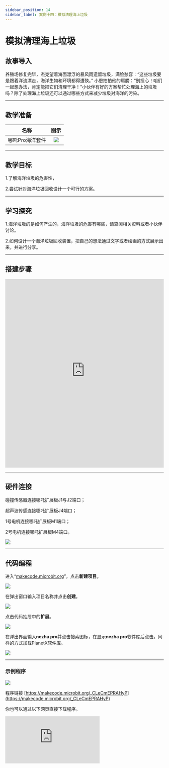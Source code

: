 ```yaml
---
sidebar_position: 14
sidebar_label: 案例十四：模拟清理海上垃圾
---
```


# 模拟清理海上垃圾

## 故事导入

养殖场修复完毕，杰克望着海面漂浮的暴风雨遗留垃圾，满脸愁容：“这些垃圾要是跟着洋流漂走，海洋生物和环境都得遭殃。” 小恩拍拍他的肩膀：“别担心！咱们一起想办法，肯定能把它们清理干净！”小伙伴有好的方案帮忙处理海上的垃圾吗？除了处理海上垃圾还可以通过哪些方式来减少垃圾对海洋的污染。

--- 

## 教学准备

|     名称     |            图示            |
| :----------: | :--------------------------: |
|   哪吒Pro海洋套件  |   ![](https://wiki-media-ef.oss-cn-hongkong.aliyuncs.com/docs/microbit/building-blocks/nezha-pro-ocean-kit/nezha-pro-ocean-kit-products-introduction-002.png.png)  |

--- 
## 教学目标 

1.了解海洋垃圾的危害性，

2.尝试针对海洋垃圾回收设计一个可行的方案。


--- 

## 学习探究

1.海洋垃圾的是如何产生的，海洋垃圾的危害有哪些，请查阅相关资料或者小伙伴讨论。

2.如何设计一个海洋垃圾回收装置，把自己的想法通过文字或者绘画的方式展示出来，并进行分享。

--- 
## 搭建步骤

<embed src="https://wiki-media-ef.oss-cn-hongkong.aliyuncs.com/docs/microbit/building-blocks/nezha-pro-ocean-kit/setup-diagram/case14/nezha-pro-ocean-kit-14-1.png.pdf" type="application/pdf" width="100%" height="600px" />

--- 

## 硬件连接

碰撞传感器连接哪吒扩展板J1与J2端口；

超声波传感连接哪吒扩展板J4端口；

1号电机连接哪吒扩展板M1端口；

2号电机连接哪吒扩展板M4端口。

![](https://wiki-media-ef.oss-cn-hongkong.aliyuncs.com/docs/microbit/building-blocks/nezha-pro-ocean-kit/setup-diagram/case14/nezha-pro-ocean-kit-14-2.png.png)

--- 
## 代码编程

进入“[makecode.microbit.org](https://makecode.microbit.org)”，点击**新建项目**。

![](https://wiki-media-ef.oss-cn-hongkong.aliyuncs.com/docs/microbit/building-blocks/microbit-space-science-kit/images/microbit-space-science-kit-case01-07.png)

在弹出窗口输入项目名称并点击**创建**。

![](https://wiki-media-ef.oss-cn-hongkong.aliyuncs.com/docs/microbit/building-blocks/microbit-space-science-kit/images/microbit-space-science-kit-case01-11.png)

点击代码抽屉中的**扩展**。

![](https://wiki-media-ef.oss-cn-hongkong.aliyuncs.com/docs/microbit/building-blocks/microbit-space-science-kit/images/microbit-space-science-kit-case01-09.png)

在弹出界面输入**nezha pro**并点击搜索图标，在显示**nezha pro**软件库后点击。同样的方式加载PlanetX软件库。

![](https://wiki-media-ef.oss-cn-hongkong.aliyuncs.com/docs/microbit/building-blocks/microbit-space-science-kit/images/microbit-space-science-kit-case01-10.png)

---
### 示例程序

![](https://wiki-media-ef.oss-cn-hongkong.aliyuncs.com/docs/microbit/building-blocks/nezha-pro-ocean-kit/setup-diagram/case14/nezha-pro-ocean-kit-14-3.png(1).png)

程序链接
[https://makecode.microbit.org/_CLeCmEPRAHyP](https://makecode.microbit.org/_CLeCmEPRAHyP)

你也可以通过以下网页直接下载程序。

<div
    style={{
        position: 'relative',
        paddingBottom: '60%',
        overflow: 'hidden',
    }}
>
    <iframe
        src="https://makecode.microbit.org/_CLeCmEPRAHyP"
        frameborder="0"
        sandbox="allow-popups allow-forms allow-scripts allow-same-origin"
        style={{
            position: 'absolute',
            width: '100%',
            height: '100%',
        }}
    />
</div>

---
### 下载程序

使用 USB 线连接 PC 和 micro:bit V2。

![](https://wiki-media-ef.oss-cn-hongkong.aliyuncs.com/docs/microbit/building-blocks/microbit-space-science-kit/images/microbit-space-science-kit-manual03.gif)

连接成功后，电脑上会识别出一个名为 MICROBIT 的盘符。

![](https://wiki-media-ef.oss-cn-hongkong.aliyuncs.com/docs/microbit/building-blocks/microbit-space-science-kit/images/microbit-space-science-kit-manual06.png)

点击左下角的![](https://wiki-media-ef.oss-cn-hongkong.aliyuncs.com/docs/microbit/building-blocks/microbit-space-science-kit/images/microbit-space-science-kit-manual07.png)，选择**Connect Device**。

![](https://wiki-media-ef.oss-cn-hongkong.aliyuncs.com/docs/microbit/building-blocks/microbit-space-science-kit/images/microbit-space-science-kit-manual11.png)

点击![](https://wiki-media-ef.oss-cn-hongkong.aliyuncs.com/docs/microbit/building-blocks/microbit-space-science-kit/images/microbit-space-science-kit-manual08.png)。

![](https://wiki-media-ef.oss-cn-hongkong.aliyuncs.com/docs/microbit/building-blocks/microbit-space-science-kit/images/microbit-space-science-kit-manual12.png)

点击![](https://wiki-media-ef.oss-cn-hongkong.aliyuncs.com/docs/microbit/building-blocks/microbit-space-science-kit/images/microbit-space-science-kit-manual09.png)。

![](https://wiki-media-ef.oss-cn-hongkong.aliyuncs.com/docs/microbit/building-blocks/microbit-space-science-kit/images/microbit-space-science-kit-manual13.png)

在弹出窗口选择 **BBC micro:bit CMSIS-DAP**，然后选择**连接**，至此，我们的 micro:bit 就已经连接成功。

![](https://wiki-media-ef.oss-cn-hongkong.aliyuncs.com/docs/microbit/building-blocks/microbit-space-science-kit/images/microbit-space-science-kit-manual14.png)

点击**下载程序**

![](https://wiki-media-ef.oss-cn-hongkong.aliyuncs.com/docs/microbit/building-blocks/microbit-space-science-kit/images/microbit-space-science-kit-manual10.png)

---
## 案例演示

超声波传感器检测距离＜20CM，两个触碰传感器的被按下，垃圾清理装置向后退；如果左边碰撞传感器被按下，垃圾清理装置向右转动，如果右边碰撞传感器被按下，垃圾清理装置向左转动，否则垃圾清理装置向前移动。


**图片**

---
## 扩展知识

### 海洋垃圾

海洋垃圾是指人类活动产生的各类废弃物进入海洋环境后形成的污染物，是全球性海洋生态环境问题之一，其成分以塑料为主（占比超 70%），还包括玻璃、金属、织物、渔网等，对海洋生态、人类健康及社会经济均构成严重威胁。

#### 一、主要来源

海洋垃圾的来源可分为陆地来源和海上来源，其中陆地来源占比约 80%-85%：

**陆地来源**：城市生活垃圾（如塑料袋、饮料瓶）通过河流、雨水冲刷、沿海垃圾填埋场渗漏等进入海洋；农业塑料薄膜、工业废料（如塑料颗粒）随径流汇入；沿海旅游活动丢弃的垃圾（如食品包装）等。

**海上来源**：船舶航行中丢弃的垃圾（如塑料餐具、渔网）；渔业活动中废弃的渔具（如刺网、浮标，被称为 “幽灵渔具”）；海上石油平台、钻井作业产生的废弃物；船舶事故泄漏的货物等。

#### 二、主要危害

**威胁海洋生物生存**：

海洋动物（如海龟、海鸟、鲸类）常误食塑料垃圾（如塑料袋被误认为水母），导致消化道阻塞死亡；

废弃渔网、塑料环等会缠绕海洋生物（如海豹、珊瑚），造成窒息、肢体损伤或无法捕食。

**破坏海洋生态系统**：

垃圾覆盖珊瑚礁、海草床等栖息地，阻碍光合作用，导致海洋植物死亡，破坏食物链基础；

微塑料（直径＜5 毫米的塑料颗粒）被浮游生物、贝类等摄入，通过食物链逐级累积，最终影响整个生态系统的稳定性。


**危害人类健康**：

微塑料可通过海产品（如鱼类、贝类）进入人体，其携带的有毒化学物质（如双酚 A、邻苯二甲酸酯）可能干扰内分泌系统，增加疾病风险。

**影响社会经济**：

海滩垃圾破坏旅游景观，降低海滨旅游业收入；

渔网缠绕船舶螺旋桨、堵塞港口，增加航运成本；清理海洋垃圾的费用高昂（全球每年超数十亿美元）。

####  三、治理与应对措施

海洋垃圾的治理需 “预防为主、多方协作”，涵盖源头控制、技术清理、政策约束及公众参与：

**源头减量与管控**：

减少一次性塑料制品（如塑料袋、吸管）的生产和使用，推广可降解材料；

完善沿海城市垃圾回收与处理系统，避免垃圾直接进入海洋；

规范渔业活动，要求渔民回收废弃渔具，推广环保渔具。

**技术清理与监测**：

开展海滩、港口垃圾定期清理行动；

研发海洋垃圾收集装置（如 “海洋吸尘器”“垃圾拦截系统”），针对洋流汇聚的垃圾带（如太平洋垃圾带）进行集中清理；

利用卫星遥感、无人机等技术监测海洋垃圾分布，提升治理效率。

**政策与国际合作**：

各国制定法律（如欧盟 “限塑令”、中国 “禁塑令”），禁止或限制特定塑料制品；

通过国际公约（如《防止船舶污染国际公约》《巴塞尔公约》塑料废物修正案）协调全球行动，管控跨境垃圾转移。

**公众意识提升**：

加强科普教育，倡导 “零废弃” 生活方式；

鼓励公众参与海洋垃圾清理志愿活动，推动企业承担环保责任。

海洋垃圾的治理是一项长期任务，需全球各国、企业及公众共同努力，从 “减少产生” 到 “有效清理” 形成闭环，才能守护海洋生态的可持续发展。
